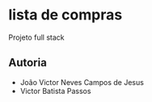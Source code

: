 # lista de compras
 
Projeto full stack

## Autoria

- João Victor Neves Campos de Jesus
- Victor Batista Passos
